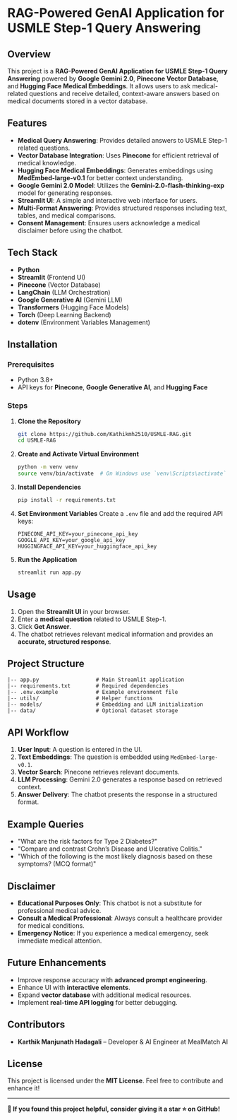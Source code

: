 # RAG-Powered GenAI Application for USMLE Step-1 Query Answering

## Overview
This project is a **RAG-Powered GenAI Application for USMLE Step-1 Query Answering** powered by **Google Gemini 2.0**, **Pinecone Vector Database**, and **Hugging Face Medical Embeddings**. It allows users to ask medical-related questions and receive detailed, context-aware answers based on medical documents stored in a vector database.

## Features
- **Medical Query Answering**: Provides detailed answers to USMLE Step-1 related questions.
- **Vector Database Integration**: Uses **Pinecone** for efficient retrieval of medical knowledge.
- **Hugging Face Medical Embeddings**: Generates embeddings using **MedEmbed-large-v0.1** for better context understanding.
- **Google Gemini 2.0 Model**: Utilizes the **Gemini-2.0-flash-thinking-exp** model for generating responses.
- **Streamlit UI**: A simple and interactive web interface for users.
- **Multi-Format Answering**: Provides structured responses including text, tables, and medical comparisons.
- **Consent Management**: Ensures users acknowledge a medical disclaimer before using the chatbot.

## Tech Stack
- **Python**
- **Streamlit** (Frontend UI)
- **Pinecone** (Vector Database)
- **LangChain** (LLM Orchestration)
- **Google Generative AI** (Gemini LLM)
- **Transformers** (Hugging Face Models)
- **Torch** (Deep Learning Backend)
- **dotenv** (Environment Variables Management)

## Installation
### Prerequisites
- Python 3.8+
- API keys for **Pinecone**, **Google Generative AI**, and **Hugging Face**

### Steps
1. **Clone the Repository**
   ```bash
   git clone https://github.com/Kathikmh2510/USMLE-RAG.git
   cd USMLE-RAG
   ```
2. **Create and Activate Virtual Environment**
   ```bash
   python -m venv venv
   source venv/bin/activate  # On Windows use `venv\Scripts\activate`
   ```
3. **Install Dependencies**
   ```bash
   pip install -r requirements.txt
   ```
4. **Set Environment Variables**
   Create a `.env` file and add the required API keys:
   ```env
   PINECONE_API_KEY=your_pinecone_api_key
   GOOGLE_API_KEY=your_google_api_key
   HUGGINGFACE_API_KEY=your_huggingface_api_key
   ```
5. **Run the Application**
   ```bash
   streamlit run app.py
   ```

## Usage
1. Open the **Streamlit UI** in your browser.
2. Enter a **medical question** related to USMLE Step-1.
3. Click **Get Answer**.
4. The chatbot retrieves relevant medical information and provides an **accurate, structured response**.

## Project Structure
```
|-- app.py                  # Main Streamlit application
|-- requirements.txt        # Required dependencies
|-- .env.example            # Example environment file
|-- utils/                  # Helper functions
|-- models/                 # Embedding and LLM initialization
|-- data/                   # Optional dataset storage
```

## API Workflow
1. **User Input**: A question is entered in the UI.
2. **Text Embeddings**: The question is embedded using `MedEmbed-large-v0.1`.
3. **Vector Search**: Pinecone retrieves relevant documents.
4. **LLM Processing**: Gemini 2.0 generates a response based on retrieved context.
5. **Answer Delivery**: The chatbot presents the response in a structured format.

## Example Queries
- "What are the risk factors for Type 2 Diabetes?"
- "Compare and contrast Crohn’s Disease and Ulcerative Colitis."
- "Which of the following is the most likely diagnosis based on these symptoms? (MCQ format)"

## Disclaimer
- **Educational Purposes Only**: This chatbot is not a substitute for professional medical advice.
- **Consult a Medical Professional**: Always consult a healthcare provider for medical conditions.
- **Emergency Notice**: If you experience a medical emergency, seek immediate medical attention.

## Future Enhancements
- Improve response accuracy with **advanced prompt engineering**.
- Enhance UI with **interactive elements**.
- Expand **vector database** with additional medical resources.
- Implement **real-time API logging** for better debugging.

## Contributors
- **Karthik Manjunath Hadagali** – Developer & AI Engineer at MealMatch AI

## License
This project is licensed under the **MIT License**. Feel free to contribute and enhance it!

---

**🌟 If you found this project helpful, consider giving it a star ⭐ on GitHub!**

